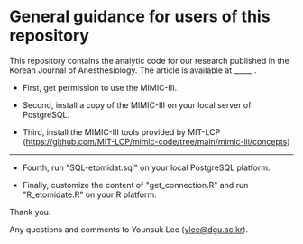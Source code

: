 # General guidance for users of this repository

This repository contains the analytic code for our research published in the Korean Journal of Anesthesiology. The article is available at _____ .

* First, get permission to use the MIMIC-III.

* Second, install a copy of the MIMIC-III on your local server of PostgreSQL.

* Third, install the MIMIC-III tools provided by MIT-LCP (https://github.com/MIT-LCP/mimic-code/tree/main/mimic-iii/concepts)

------

* Fourth, run "SQL-etomidat.sql" on your local PostgreSQL platform.

* Finally, customize the content of "get_connection.R" and run "R_etomidate.R" on your R platform. 


Thank you.

Any questions and comments to Younsuk Lee (ylee@dgu.ac.kr).

